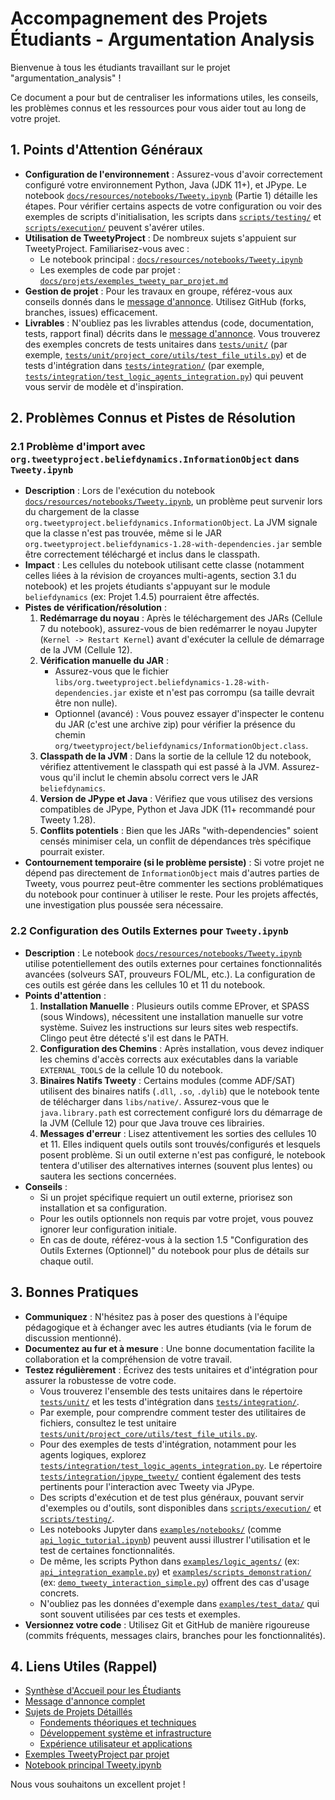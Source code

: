 # Accompagnement des Projets Étudiants - Argumentation Analysis

Bienvenue à tous les étudiants travaillant sur le projet "argumentation_analysis" !

Ce document a pour but de centraliser les informations utiles, les conseils, les problèmes connus et les ressources pour vous aider tout au long de votre projet.

## 1. Points d'Attention Généraux

*   **Configuration de l'environnement** : Assurez-vous d'avoir correctement configuré votre environnement Python, Java (JDK 11+), et JPype. Le notebook [`docs/resources/notebooks/Tweety.ipynb`](docs/resources/notebooks/Tweety.ipynb) (Partie 1) détaille les étapes. Pour vérifier certains aspects de votre configuration ou voir des exemples de scripts d'initialisation, les scripts dans [`scripts/testing/`](scripts/testing/) et [`scripts/execution/`](scripts/execution/) peuvent s'avérer utiles.
*   **Utilisation de TweetyProject** : De nombreux sujets s'appuient sur TweetyProject. Familiarisez-vous avec :
    *   Le notebook principal : [`docs/resources/notebooks/Tweety.ipynb`](docs/resources/notebooks/Tweety.ipynb)
    *   Les exemples de code par projet : [`docs/projets/exemples_tweety_par_projet.md`](docs/projets/exemples_tweety_par_projet.md)
*   **Gestion de projet** : Pour les travaux en groupe, référez-vous aux conseils donnés dans le [message d'annonce](./message_annonce_etudiants.md#conseils-selon-la-taille-du-groupe). Utilisez GitHub (forks, branches, issues) efficacement.
*   **Livrables** : N'oubliez pas les livrables attendus (code, documentation, tests, rapport final) décrits dans le [message d'annonce](./message_annonce_etudiants.md#livrables-attendus). Vous trouverez des exemples concrets de tests unitaires dans [`tests/unit/`](tests/unit/) (par exemple, [`tests/unit/project_core/utils/test_file_utils.py`](tests/unit/project_core/utils/test_file_utils.py:0)) et de tests d'intégration dans [`tests/integration/`](tests/integration/) (par exemple, [`tests/integration/test_logic_agents_integration.py`](tests/integration/test_logic_agents_integration.py:0)) qui peuvent vous servir de modèle et d'inspiration.

## 2. Problèmes Connus et Pistes de Résolution

### 2.1 Problème d'import avec `org.tweetyproject.beliefdynamics.InformationObject` dans `Tweety.ipynb`

*   **Description** : Lors de l'exécution du notebook [`docs/resources/notebooks/Tweety.ipynb`](docs/resources/notebooks/Tweety.ipynb), un problème peut survenir lors du chargement de la classe `org.tweetyproject.beliefdynamics.InformationObject`. La JVM signale que la classe n'est pas trouvée, même si le JAR `org.tweetyproject.beliefdynamics-1.28-with-dependencies.jar` semble être correctement téléchargé et inclus dans le classpath.
*   **Impact** : Les cellules du notebook utilisant cette classe (notamment celles liées à la révision de croyances multi-agents, section 3.1 du notebook) et les projets étudiants s'appuyant sur le module `beliefdynamics` (ex: Projet 1.4.5) pourraient être affectés.
*   **Pistes de vérification/résolution** :
    1.  **Redémarrage du noyau** : Après le téléchargement des JARs (Cellule 7 du notebook), assurez-vous de bien redémarrer le noyau Jupyter (`Kernel -> Restart Kernel`) avant d'exécuter la cellule de démarrage de la JVM (Cellule 12).
    2.  **Vérification manuelle du JAR** :
        *   Assurez-vous que le fichier `libs/org.tweetyproject.beliefdynamics-1.28-with-dependencies.jar` existe et n'est pas corrompu (sa taille devrait être non nulle).
        *   Optionnel (avancé) : Vous pouvez essayer d'inspecter le contenu du JAR (c'est une archive zip) pour vérifier la présence du chemin `org/tweetyproject/beliefdynamics/InformationObject.class`.
    3.  **Classpath de la JVM** : Dans la sortie de la cellule 12 du notebook, vérifiez attentivement le classpath qui est passé à la JVM. Assurez-vous qu'il inclut le chemin absolu correct vers le JAR `beliefdynamics`.
    4.  **Version de JPype et Java** : Vérifiez que vous utilisez des versions compatibles de JPype, Python et Java JDK (11+ recommandé pour Tweety 1.28).
    5.  **Conflits potentiels** : Bien que les JARs "with-dependencies" soient censés minimiser cela, un conflit de dépendances très spécifique pourrait exister.
*   **Contournement temporaire (si le problème persiste)** : Si votre projet ne dépend pas directement de `InformationObject` mais d'autres parties de Tweety, vous pourrez peut-être commenter les sections problématiques du notebook pour continuer à utiliser le reste. Pour les projets affectés, une investigation plus poussée sera nécessaire.

### 2.2 Configuration des Outils Externes pour `Tweety.ipynb`

*   **Description** : Le notebook [`docs/resources/notebooks/Tweety.ipynb`](docs/resources/notebooks/Tweety.ipynb) utilise potentiellement des outils externes pour certaines fonctionnalités avancées (solveurs SAT, prouveurs FOL/ML, etc.). La configuration de ces outils est gérée dans les cellules 10 et 11 du notebook.
*   **Points d'attention** :
    1.  **Installation Manuelle** : Plusieurs outils comme EProver, et SPASS (sous Windows), nécessitent une installation manuelle sur votre système. Suivez les instructions sur leurs sites web respectifs. Clingo peut être détecté s'il est dans le PATH.
    2.  **Configuration des Chemins** : Après installation, vous devez indiquer les chemins d'accès corrects aux exécutables dans la variable `EXTERNAL_TOOLS` de la cellule 10 du notebook.
    3.  **Binaires Natifs Tweety** : Certains modules (comme ADF/SAT) utilisent des binaires natifs (`.dll`, `.so`, `.dylib`) que le notebook tente de télécharger dans `libs/native/`. Assurez-vous que le `java.library.path` est correctement configuré lors du démarrage de la JVM (Cellule 12) pour que Java trouve ces librairies.
    4.  **Messages d'erreur** : Lisez attentivement les sorties des cellules 10 et 11. Elles indiquent quels outils sont trouvés/configurés et lesquels posent problème. Si un outil externe n'est pas configuré, le notebook tentera d'utiliser des alternatives internes (souvent plus lentes) ou sautera les sections concernées.
*   **Conseils** :
    *   Si un projet spécifique requiert un outil externe, priorisez son installation et sa configuration.
    *   Pour les outils optionnels non requis par votre projet, vous pouvez ignorer leur configuration initiale.
    *   En cas de doute, référez-vous à la section 1.5 "Configuration des Outils Externes (Optionnel)" du notebook pour plus de détails sur chaque outil.

## 3. Bonnes Pratiques

*   **Communiquez** : N'hésitez pas à poser des questions à l'équipe pédagogique et à échanger avec les autres étudiants (via le forum de discussion mentionné).
*   **Documentez au fur et à mesure** : Une bonne documentation facilite la collaboration et la compréhension de votre travail.
*   **Testez régulièrement** : Écrivez des tests unitaires et d'intégration pour assurer la robustesse de votre code.
    *   Vous trouverez l'ensemble des tests unitaires dans le répertoire [`tests/unit/`](tests/unit/) et les tests d'intégration dans [`tests/integration/`](tests/integration/).
    *   Par exemple, pour comprendre comment tester des utilitaires de fichiers, consultez le test unitaire [`tests/unit/project_core/utils/test_file_utils.py`](tests/unit/project_core/utils/test_file_utils.py:0).
    *   Pour des exemples de tests d'intégration, notamment pour les agents logiques, explorez [`tests/integration/test_logic_agents_integration.py`](tests/integration/test_logic_agents_integration.py:0). Le répertoire [`tests/integration/jpype_tweety/`](tests/integration/jpype_tweety/) contient également des tests pertinents pour l'interaction avec Tweety via JPype.
    *   Des scripts d'exécution et de test plus généraux, pouvant servir d'exemples ou d'outils, sont disponibles dans [`scripts/execution/`](scripts/execution/) et [`scripts/testing/`](scripts/testing/).
    *   Les notebooks Jupyter dans [`examples/notebooks/`](examples/notebooks/) (comme [`api_logic_tutorial.ipynb`](examples/notebooks/api_logic_tutorial.ipynb:0)) peuvent aussi illustrer l'utilisation et le test de certaines fonctionnalités.
    *   De même, les scripts Python dans [`examples/logic_agents/`](examples/logic_agents/) (ex: [`api_integration_example.py`](examples/logic_agents/api_integration_example.py:0)) et [`examples/scripts_demonstration/`](examples/scripts_demonstration/) (ex: [`demo_tweety_interaction_simple.py`](examples/scripts_demonstration/demo_tweety_interaction_simple.py:0)) offrent des cas d'usage concrets.
    *   N'oubliez pas les données d'exemple dans [`examples/test_data/`](examples/test_data/) qui sont souvent utilisées par ces tests et exemples.
*   **Versionnez votre code** : Utilisez Git et GitHub de manière rigoureuse (commits fréquents, messages clairs, branches pour les fonctionnalités).

## 4. Liens Utiles (Rappel)

*   [Synthèse d'Accueil pour les Étudiants](./ACCUEIL_ETUDIANTS_SYNTHESE.md)
*   [Message d'annonce complet](./message_annonce_etudiants.md)
*   [Sujets de Projets Détaillés](./sujets_projets_detailles.md)
    *   [Fondements théoriques et techniques](./fondements_theoriques.md)
    *   [Développement système et infrastructure](./developpement_systeme.md)
    *   [Expérience utilisateur et applications](./experience_utilisateur.md)
*   [Exemples TweetyProject par projet](./exemples_tweety_par_projet.md)
*   [Notebook principal Tweety.ipynb](../resources/notebooks/Tweety.ipynb)

Nous vous souhaitons un excellent projet !